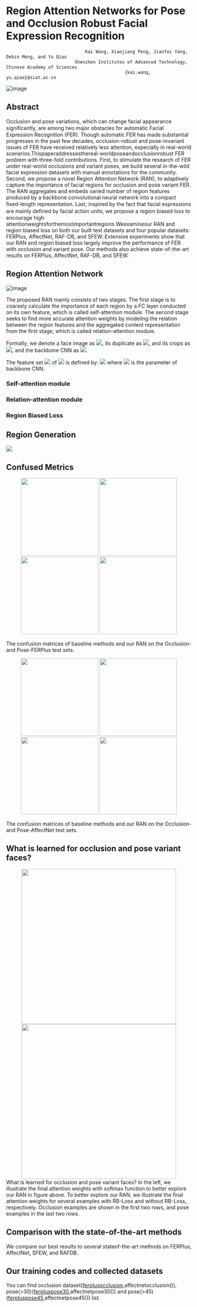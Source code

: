 # Region Attention Networks for Pose and Occlusion Robust Facial Expression Recognition

                                  Kai Wang, Xiaojiang Peng, Jianfei Yang, Debin Meng, and Yu Qiao
                              Shenzhen Institutes of Advanced Technology, Chinese Academy of Sciences
                                                 {kai.wang, yu.qiao}@siat.ac.cn

![image](https://github.com/kaiwang960112/Challenge-condition-FER-dataset/raw/master/figs/sample.png)

## Abstract

Occlusion and pose variations, which can change facial appearance signiﬁcantly, are among two major obstacles for automatic Facial Expression Recognition (FER). Though automatic FER has made substantial progresses in the past few decades, occlusion-robust and pose-invariant issues of FER have received relatively less attention, especially in real-world scenarios.Thispaperaddressesthereal-worldposeandocclusionrobust FER problem with three-fold contributions. First, to stimulate the research of FER under real-world occlusions and variant poses, we build several in-the-wild facial expression datasets with manual annotations for the community. Second, we propose a novel Region Attention Network (RAN), to adaptively capture the importance of facial regions for occlusion and pose variant FER. The RAN aggregates and embeds varied number of region features produced by a backbone convolutional neural network into a compact ﬁxed-length representation. Last, inspired by the fact that facial expressions are mainly deﬁned by facial action units, we propose a region biased loss to encourage high attentionweightsforthemostimportantregions.Weexamineour RAN and region biased loss on both our built test datasets and four popular datasets: FERPlus, AffectNet, RAF-DB, and SFEW. Extensive experiments show that our RAN and region biased loss largely improve the performance of FER with occlusion and variant pose. Our methods also achieve state-of-the-art results on FERPlus, AffectNet, RAF-DB, and SFEW.


## Region Attention Network
![image](https://github.com/kaiwang960112/Challenge-condition-FER-dataset/raw/master/figs/pipeline_final.png)

The proposed RAN mainly consists of two stages. The first stage is to coarsely calculate the importance of each region by a FC layer conducted on its own feature, which is called self-attention module. The second stage seeks to find more accurate attention weights by modeling the relation between the region features and the aggregated content representation from the first stage, which is called relation-attention module.

Formally, we denote a face image as <img src="http://chart.googleapis.com/chart?cht=tx&chl= $$I$$" style="border:none;">, its duplicate as <img src="http://chart.googleapis.com/chart?cht=tx&chl= $${I_1},{I_2}, \cdots ,{I_k}$$" style="border:none;">, and its crops as <img src="http://chart.googleapis.com/chart?cht=tx&chl= $$I$$" style="border:none;">,  and the backbone CNN as <img src="http://chart.googleapis.com/chart?cht=tx&chl= $$r(\cdot;{\theta})$$" style="border:none;">. 

The feature set <img src="http://chart.googleapis.com/chart?cht=tx&chl= $$X$$" style="border:none;"> of <img src="http://chart.googleapis.com/chart?cht=tx&chl= $$I$$" style="border:none;"> is defined by: <img src="http://chart.googleapis.com/chart?cht=tx&chl= $$X = [{F_0},{F_1}, \cdots, {F_k}] = [r({I_0};{\theta}),r({I_1};{\theta}), \cdots ,r({I_k};{\theta})]$$" style="border:none;"> where <img src="http://chart.googleapis.com/chart?cht=tx&chl= $$\theta$$" style="border:none;"> is the parameter of backbone CNN.

### Self-attention module

### Relation-attention module

### Region Biased Loss

## Region Generation 
<img src="https://github.com/kaiwang960112/Challenge-condition-FER-dataset/raw/master/figs/part_generate_v3.png">

## Confused Metrics
<div align="center">
<img src="https://github.com/kaiwang960112/Challenge-condition-FER-dataset/raw/master/figs/baseline_affectnet_occlusion-v7.png" width="210" >

<img src="https://github.com/kaiwang960112/Challenge-condition-FER-dataset/raw/master/figs/affectnet_occlusion-1.png" width="210" >

<img src="https://github.com/kaiwang960112/Challenge-condition-FER-dataset/raw/master/figs/baseline_affectnet_pose45-1.png" width="210" >

<img src="https://github.com/kaiwang960112/Challenge-condition-FER-dataset/raw/master/figs/affectnet_pose45-1.png" width="210" >
 </div>
 
 The confusion matrices of baseline methods and our RAN on the Occlusion- and Pose-FERPlus test sets.

<div align="center">
<img src="https://github.com/kaiwang960112/Challenge-condition-FER-dataset/raw/master/figs/baseline_ferplus_occlusion-1.png" width="210" >

<img src="https://github.com/kaiwang960112/Challenge-condition-FER-dataset/raw/master/figs/ferplus_occlusion-1.png" width="210" >

<img src="https://github.com/kaiwang960112/Challenge-condition-FER-dataset/raw/master/figs/baseline_ferplus_pose45-1.png" width="210" >

<img src="https://github.com/kaiwang960112/Challenge-condition-FER-dataset/raw/master/figs/ferplus_pose45-1.png" width="210" >
 </div>

The confusion matrices of baseline methods and our RAN on the Occlusion- and Pose-AffectNet test sets.

## What is learned for occlusion and pose variant faces?
<div align="center">
<img src="https://github.com/kaiwang960112/Challenge-condition-FER-dataset/raw/master/figs/w_o_pbl.png" width="420" >

<img src="https://github.com/kaiwang960112/Challenge-condition-FER-dataset/raw/master/figs/vis_score.png" width="420" >
 </div>
What is learned for occlusion and pose variant faces? In the left, we illustrate the final attention weights with softmax function to better explore our RAN in figure above. To better explore our RAN, we illustrate the final attention weights for several examples with RB-Loss and without RB-Loss, respectively. Occlusion examples are shown in the first two rows, and pose examples in the last two rows.

## Comparison with the state-of-the-art methods
We compare our best results to several stateof-the-art methods on FERPlus, AffectNet, SFEW, and RAFDB.

## Our training codes and collected datasets
You can find occlusion dataset([ferplusocclusion](https://github.com/kaiwang960112/Challenge-condition-FER-dataset/blob/master/FERplus_dir/jianfei_occlusion_list.txt),affectnetocclusion()), pose(>30)([ferpluspose30](https://github.com/kaiwang960112/Challenge-condition-FER-dataset/blob/master/FERplus_dir/pose_30_ferplus_list.txt),affectnetpose30()) and pose(>45)([ferpluspose45](https://github.com/kaiwang960112/Challenge-condition-FER-dataset/blob/master/FERplus_dir/pose_30_ferplus_list.txt),affectnetpose45()) list.

